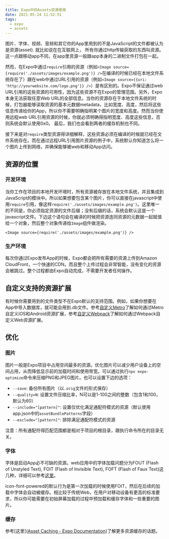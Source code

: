 ```yaml
---
title: Expo中的Assets资源使用
date: 2021-05-24 11:52:51
tags:
  - expo
  - assets
---
```



图片、字体、视频、音频和其它你的App里用到的不是JavaScript的文件都被认为是资源(asset). 就比如说在在互联网上， 所有你通过http传输获取的东西叫资源。这一点跟移动app不同，在app里资源一般跟app本身的二进制文件打包在一起。

然而，在Expo中通过`require`引用的资源（例如`<Image source={require('./assets/images/example.png')} />`在编译的时候已经在本地文件系统存在了）跟在web中通过URL引用的资源（例如`<Image source={{uri: 'http://yourwebsite.com/logo.png'}} />`）是有区别的。Expo不保证通过web URL引用的这些资源的可用性，因为这些资源不在Expo的管理范围。另外，Expo本身无法获取任意Web URL的全部信息。当你的资源存在于本地文件系统的时候，打包器能够读取资源的基本元数据metadata，比如宽度、高度，然后将这些信息传递给你的App，所以你不需要明确指明某个图片的宽度和高度。然而当你使用远程web URL引用资源的时候，你就必须明确得指明宽度、高度这些信息，否则系统会默认使用0x0。 最后，我们也会看到两者的缓存机制也不同。

接下来是对`require`类型资源得详细解释，这些资源必须在编译的时候就已经在文件系统存在。而在通过远程URL引用图片资源的例子中，系统默认你知道怎么将一个图片上传到网络，并确保能够被web和移动App访问。

<!-- more -->

## 资源的位置

### 开发环境

当你工作在项目的本地开发环境时，所有资源被存放在本地文件系统，并且集成到JavaScript的模块中。所以如果想要包含某个图片，你可以直接在javascript中使用`require`引用，像这样`require('./assets/images/example.png')`。这里唯一的不同是，你必须指定资源的文件后缀；没有后缀的话，系统会默认这是一个javascript文件。下边这个语句会在编译的时候把资源连同资源的元数据一起赋值给一个对象，然后整个对象传递给`Image`组件做渲染。

`<Image source={require('./assets/images/example.png')} />`

### 生产环境

每次你通过Expo发布App的时候，Expo都会把所有需要的资源上传到Amazon CloudFront，一个快速的CDN。而且整个上传过程会非常智能，没有变化的资源会被跳过。整个过程都由Expo自动完成，不需要开发者任何操作。



## 自定义支持的资源扩展

有时候你需要用到的文件类型不在Expo默认的支持范围。例如，如果你想要在App中导入数据库，就可能会用到.db文件。参考[自定义Metro](https://docs.expo.io/guides/customizing-metro/)了解如何通过Metro自定义iOS和Android资源扩展，参考[自定义Webpack](https://docs.expo.io/guides/customizing-webpack/)了解如何通过Webpack自定义Web资源扩展。



## 优化

### 图片

图片一般是Expo项目中占用空间最多的资源。优化图片可以减少用户设备上的空间占用，从而降低显示前的加载时间和使用带宽。可以通过执行`npx expo-optimize`命令来压缩PNG和JPEG图片。也可以设置下边的选项：

- `--save`: 备份所有图片（以`.orig`文件的形式保存）
- `--quality=N`: 设置文件压缩比率，N可以是1-100之间的整数（包含1和100，默认为60）
- `--include="[pattern]"`: 设置仅优化满足通配符模式的资源（默认使用app.json中的`assetBundlePatterns`字段）
- `--exclude="[pattern]"`: 排除满足通配符模式的资源

注意：所有通配符得匹配范围都是相对于项目的根目录，跟执行命令所在的目录无关。

### 字体

字体是启动App必不可缺的资源。web应用中的字体加载问题分为FOUT (Flash of Unstyled Text), FOIT (Flash of Invisible Text), FOFT (Flash of Faux Text)这几种，详细可以参考[这里](https://css-tricks.com/fout-foit-foft/)。

icon-font-powered的默认行为是第一次加载的时候使用FOIT，然后在后续的加载中字体会自动被缓存。相比较于传统Web，在用户对移动设备有更高的标准要求，所以你可能需要在初始屏幕加载的过程中预加载和缓存字体和一些重要的图片。

### 缓存

参考[这里]([Asset Caching - Expo Documentation](https://docs.expo.io/guides/preloading-and-caching-assets/))了解更多资源缓存的话题。







